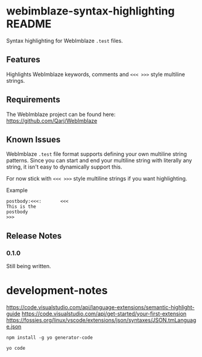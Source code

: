 # webimblaze-syntax-highlighting README

Syntax highlighting for WebImblaze `.test` files.

## Features

Highlights WebImblaze keywords, comments and `<<< >>>` style multiline strings.

## Requirements

The WebImblaze project can be found here: https://github.com/Qarj/WebImblaze

## Known Issues

WebImblaze `.test` file format supports defining your own multiline string patterns. Since you can
start and end your multiline string with literally any string, it isn't easy to dynamically support this.

For now stick with `<<< >>>` style multiline strings if you want highlighting.

Example

```
postbody:<<<:       <<<
This is the
postbody
>>>
```

## Release Notes

### 0.1.0

Still being written.

# development-notes

https://code.visualstudio.com/api/language-extensions/semantic-highlight-guide
https://code.visualstudio.com/api/get-started/your-first-extension
https://fossies.org/linux/vscode/extensions/json/syntaxes/JSON.tmLanguage.json

```
npm install -g yo generator-code
```

```
yo code
```
